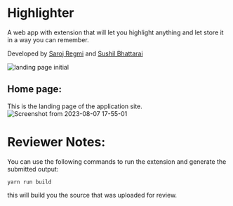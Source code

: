 # Highlighter
A web app with extension that will let you highlight anything and let store it in a way you can remember.


Developed by
[Saroj Regmi](https://github.com/sarojregmi200/) and [Sushil Bhattarai](https://github.com/sarojregmi200/sushilbhattarai45)

![landing page initial](https://github.com/sarojregmi200/Highlighter/assets/94213188/651d0588-3c3b-4931-8a9c-79ae6ddecaed)

## Home page:
This is the landing page of the application site.
![Screenshot from 2023-08-07 17-55-01](https://github.com/sarojregmi200/Highlighter/assets/94213188/a5649ffb-58ea-4929-840f-0ee42f44f46d)


# Reviewer Notes:
You can use the following commands to run the extension and generate the submitted output:

` yarn run build `

this will build you the source that was uploaded for review.
